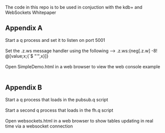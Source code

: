 The code in this repo is to be used in conjuction with the kdb+ and WebSockets Whitepaper 

Appendix A
----------
Start a q process and set it to listen on port 5001 <br></br>
Set the .z.ws message handler using the following -->  .z.ws:{neg[.z.w] -8! @[value;x;{`$ "'",x}]}   <br></br>
Open SimpleDemo.html in a web browser to view the web console example  <br></br>

Appendix B
----------
Start a q process that loads in the pubsub.q script  <br></br>
Start a second q process that loads in the fh.q script  <br></br>
Open websockets.html in a web browser to show tables updating in real time via a websocket connection  <br></br>
